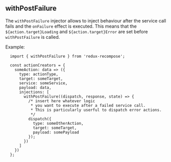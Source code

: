 ## withPostFailure

The `withPostFailure` injector allows to inject behaviour after the service call fails and the `onFailure` effect is executed. This means that the `${action.target}Loading` and `${action.target}Error` are set before `withPostFailure` is called.

Example:

```
  import { withPostFailure } from 'redux-recompose';

  const actionCreators = {
    someAction: data => ({
      type: actionType,
      target: someTarget,
      service: someService,
      payload: data,
      injections: [
        withPostFailure((dispatch, response, state) => {
          /* insert here whatever logic
           * you want to execute after a failed service call.
           * This is particularly userful to dispatch error actions.
           */
          dispatch({
            type: someOtherAction,
            target: someTarget,
            payload: somePayload
          });
        })
      ]
    })
  };
```

